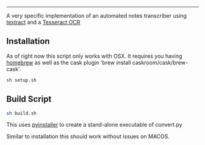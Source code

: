 

--------------------------------------------------------------------

 A very specific implementation of an automated notes transcriber using [textract](https://github.com/deanmalmgren/textract) and a [Tesseract OCR](https://github.com/tesseract-ocr/tesseract)


## Installation

As of right now this script only works with OSX. It requires you having [homebrew](https://brew.sh/) as well as the cask plugin 'brew install caskroom/cask/brew-cask'. 

```bash
sh setup.sh
```

## Build Script
```bash
sh build.sh
```

This uses [pyinstaller](https://github.com/pyinstaller/pyinstaller) to create a stand-alone executable of convert.py

Similar to installation this should work without issues on MACOS.
